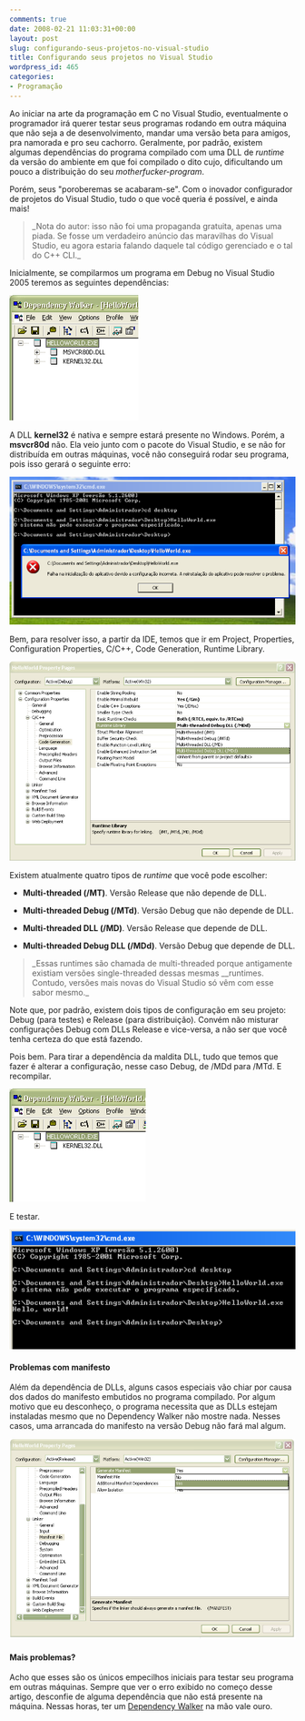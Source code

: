 ```yaml
---
comments: true
date: 2008-02-21 11:03:31+00:00
layout: post
slug: configurando-seus-projetos-no-visual-studio
title: Configurando seus projetos no Visual Studio
wordpress_id: 465
categories:
- Programação
---
```


Ao iniciar na arte da programação em C no Visual Studio, eventualmente o programador irá querer testar seus programas rodando em outra máquina que não seja a de desenvolvimento, mandar uma versão beta para amigos, pra namorada e pro seu cachorro. Geralmente, por padrão, existem algumas dependências do programa compilado com uma DLL de _runtime_ da versão do ambiente em que foi compilado o dito cujo, dificultando um pouco a distribuição do seu _motherfucker-program_.

Porém, seus "poroberemas se acabaram-se". Com o inovador configurador de projetos do Visual Studio, tudo o que você queria é possível, e ainda mais!


<blockquote>_Nota do autor: isso não foi uma propaganda gratuita, apenas uma piada. Se fosse um verdadeiro anúncio das maravilhas do Visual Studio, eu agora estaria falando daquele tal código gerenciado e o tal do C++ CLI._</blockquote>




Inicialmente, se compilarmos um programa em Debug no Visual Studio 2005 teremos as seguintes dependências:

[![Dependências do Hello, World](/images/hello-world-depends.png)](/images/hello-world-depends.png)

A DLL **kernel32** é nativa e sempre estará presente no Windows. Porém, a **msvcr80d** não. Ela veio junto com o pacote do Visual Studio, e se não for distribuída em outras máquinas, você não conseguirá rodar seu programa, pois isso gerará o seguinte erro:

[![Erro de dependência por causa da DLL do Visual Studio](/images/hello-world-error-depends.png)](/images/hello-world-error-depends.png)

Bem, para resolver isso, a partir da IDE, temos que ir em Project, Properties, Configuration Properties, C/C++, Code Generation, Runtime Library.

[![Code Generation](/images/vs-code-generation.png)](/images/vs-code-generation.png)

Existem atualmente quatro tipos de _runtime_ que você pode escolher:



	
  * **Multi-threaded (/MT)**. Versão Release que não depende de DLL.

	
  * **Multi-threaded Debug (/MTd)**. Versão Debug que não depende de DLL.

	
  * **Multi-threaded DLL (/MD)**. Versão Release que depende de DLL.

	
  * **Multi-threaded Debug DLL (/MDd)**. Versão Debug que depende de DLL.




<blockquote>_Essas runtimes são chamada de multi-threaded porque antigamente existiam versões single-threaded dessas mesmas __runtimes.  Contudo, versões mais novas do Visual Studio só vêm com esse sabor mesmo._</blockquote>


Note que, por padrão, existem dois tipos de configuração em seu projeto: Debug (para testes) e Release (para distribuição). Convém não misturar configurações Debug com DLLs Release e vice-versa, a não ser que você tenha certeza do que está fazendo.

Pois bem. Para tirar a dependência da maldita DLL, tudo que temos que fazer é alterar a configuração, nesse caso Debug, de /MDd para /MTd. E recompilar.

[![Dependências do Hello, World - parte 2](/images/hello-world-depends2.png)](/images/hello-world-depends2.png)

E testar.

[![Execução do Hello World com sucesso, sem dependências.](/images/hello-world-success.png)](/images/hello-world-success.png)


#### Problemas com manifesto


Além da dependência de DLLs, alguns casos especiais vão chiar por causa dos dados do manifesto embutidos no programa compilado. Por algum motivo que eu desconheço, o programa necessita que as DLLs estejam instaladas mesmo que no Dependency Walker não mostre nada. Nesses casos, uma arrancada do manifesto na versão Debug não fará mal algum.

[![Manifesto Settings](/images/manifesto-settings.png)](/images/manifesto-settings.png)


#### Mais problemas?


Acho que esses são os únicos empecilhos iniciais para testar seu programa em outras máquinas. Sempre que ver o erro exibido no começo desse artigo, desconfie de alguma dependência que não está presente na máquina. Nessas horas, ter um [Dependency Walker](http://www.dependencywalker.com/) na mão vale ouro.
